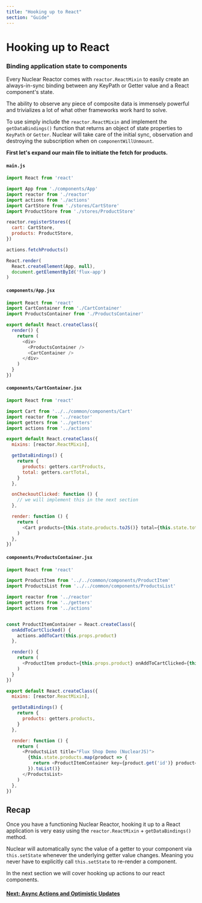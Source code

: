 ```yaml
---
title: "Hooking up to React"
section: "Guide"
---
```


# Hooking up to React

### Binding application state to components

Every Nuclear Reactor comes with `reactor.ReactMixin` to easily create an always-in-sync binding between any KeyPath or Getter value
and a React component's state.

The ability to observe any piece of composite data is immensely powerful and trivializes a lot of what other frameworks work hard to solve.

To use simply include the `reactor.ReactMixin` and implement the `getDataBindings()` function that returns an object of state properties
to `KeyPath` or `Getter`.  Nuclear will take care of the initial sync, observation and destroying the subscription when on `componentWillUnmount`.

**First let's expand our main file to initiate the fetch for products.**

#### `main.js`

```javascript
import React from 'react'

import App from './components/App'
import reactor from './reactor'
import actions from './actions'
import CartStore from './stores/CartStore'
import ProductStore from './stores/ProductStore'

reactor.registerStores({
  cart: CartStore,
  products: ProductStore,
})

actions.fetchProducts()

React.render(
  React.createElement(App, null),
  document.getElementById('flux-app')
)
```

#### `components/App.jsx`

```javascript
import React from 'react'
import CartContainer from './CartContainer'
import ProductsContainer from './ProductsContainer'

export default React.createClass({
  render() {
    return (
      <div>
        <ProductsContainer />
        <CartContainer />
      </div>
    )
  }
})
```

#### `components/CartContainer.jsx`

```javascript
import React from 'react'

import Cart from '../../common/components/Cart'
import reactor from '../reactor'
import getters from '../getters'
import actions from '../actions'

export default React.createClass({
  mixins: [reactor.ReactMixin],

  getDataBindings() {
    return {
      products: getters.cartProducts,
      total: getters.cartTotal,
    }
  },

  onCheckoutClicked: function () {
    // we will implement this in the next section
  },

  render: function () {
    return (
      <Cart products={this.state.products.toJS()} total={this.state.total} onCheckoutClicked={this.onCheckoutClicked} />
    )
  },
})
```

#### `components/ProductsContainer.jsx`

```javascript
import React from 'react'

import ProductItem from '../../common/components/ProductItem'
import ProductsList from '../../common/components/ProductsList'

import reactor from '../reactor'
import getters from '../getters'
import actions from '../actions'


const ProductItemContainer = React.createClass({
  onAddToCartClicked() {
    actions.addToCart(this.props.product)
  },

  render() {
    return (
      <ProductItem product={this.props.product} onAddToCartClicked={this.onAddToCartClicked} />
    )
  }
})

export default React.createClass({
  mixins: [reactor.ReactMixin],

  getDataBindings() {
    return {
      products: getters.products,
    }
  },

  render: function () {
    return (
      <ProductsList title="Flux Shop Demo (NuclearJS)">
        {this.state.products.map(product => {
          return <ProductItemContainer key={product.get('id')} product={product.toJS()} />
        }).toList()}
      </ProductsList>
    )
  },
})
```

## Recap

Once you have a functioning Nuclear Reactor, hooking it up to a React application is very easy using the `reactor.ReactMixin` + `getDataBindings()` method.

Nuclear will automatically sync the value of a getter to your component via `this.setState` whenever the underlying getter value changes.  Meaning you never
have to explicitly call `this.setState` to re-render a component.

In the next section we will cover hooking up actions to our react components.

#### [Next: Async Actions and Optimistic Updates](./06-async-actions-and-optimistic-updates.html)


